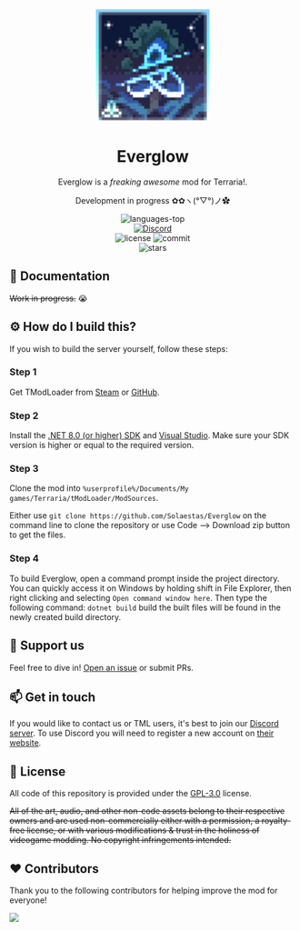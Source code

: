 <div align="center">

<img src="https://github.com/Solaestas/Everglow/blob/master/Sources/Everglow/icon.png" alt="Everglow" width="200">

# Everglow

Everglow is a *freaking awesome* mod for Terraria!.

Development in progress ✿✿ヽ(°▽°)ノ✿
<br>

<div>
	<img src="https://img.shields.io/github/languages/top/Solaestas/Everglow?color=green" alt="languages-top" />
</div>
<div align="center">
    <a href="https://discord.gg/pdXvp89Dbp">
        <img src="https://img.shields.io/discord/957529364499689482?color=5865F2&label=Everglow&logo=discord&logoColor=white" alt="Discord"/>
    </a>
</div>
<div>
    <img alt="license" src="https://img.shields.io/github/license/Solaestas/Everglow"/>
    <img alt="commit" src="https://img.shields.io/github/commit-activity/m/Solaestas/Everglow?color=%23ff69b4"/>
</div>
<div>
    <img alt="stars" src="https://img.shields.io/github/stars/Solaestas/Everglow?style=social">
</div>

</div>

## 📖 Documentation

~~Work in progress.~~ 😭

## ⚙️ How do I build this?

If you wish to build the server yourself, follow these steps:

### Step 1

Get TModLoader from [Steam](https://store.steampowered.com/app/1281930/tModLoader) or [GitHub](https://github.com/tModLoader/tModLoader/releases).

### Step 2

Install the [.NET 8.0 (or higher) SDK](https://dotnet.microsoft.com/download/dotnet/8.0) and [Visual Studio](https://visualstudio.microsoft.com/).
Make sure your SDK version is higher or equal to the required version.

### Step 3

Clone the mod into `%userprofile%/Documents/My games/Terraria/tModLoader/ModSources`. 

Either use `git clone https://github.com/Solaestas/Everglow` on the command line to clone the repository or use Code --> Download zip button to get the files.

### Step 4

To build Everglow, open a command prompt inside the project directory. 
You can quickly access it on Windows by holding shift in File Explorer, then right clicking and selecting `Open command window here`. 
Then type the following command: `dotnet build` build the built files will be found in the newly created build directory.

## 🎯 Support us

Feel free to dive in! [Open an issue](https://github.com/Solaestas/Everglow/issues/new) or submit PRs. 

## 📫 Get in touch

If you would like to contact us or TML users, it's best to join our [Discord server](https://discord.gg/pdXvp89Dbp). To use Discord you will need to register a new account on [their website](https://discordapp.com/).

## 📑 License
All code of this repository is provided under the [GPL-3.0](https://github.com/Solaestas/Everglow/blob/master/LICENSE) license.

~~All of the art, audio, and other non-code assets belong to their respective owners and are used non-commercially either with a permission, a royalty-free license, or with various modifications & trust in the holiness of videogame modding.
No copyright infringements intended.~~

## ❤️ Contributors
Thank you to the following contributors for helping improve the mod for everyone!

<a href="https://github.com/Solaestas/Everglow/graphs/contributors">
	<img src="https://contrib.rocks/image?repo=Solaestas/Everglow&max=900&columns=20" />
</a>
